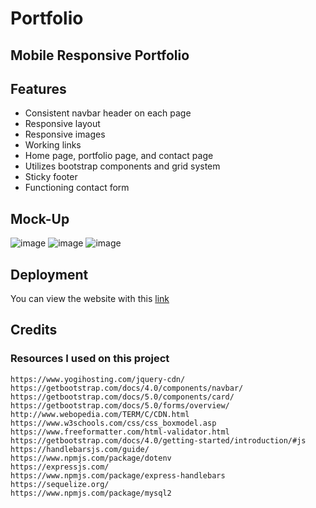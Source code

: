 # Portfolio
## Mobile Responsive Portfolio

## Features

* Consistent navbar header on each page
* Responsive layout
* Responsive images
* Working links
* Home page, portfolio page, and contact page
* Utilizes bootstrap components and grid system
* Sticky footer
* Functioning contact form


## Mock-Up
![image](https://user-images.githubusercontent.com/71532303/107135089-b6795280-68ac-11eb-9dce-9af9c439f0d8.png)
![image](https://user-images.githubusercontent.com/71532303/107135099-cabd4f80-68ac-11eb-88e2-4ea29cc26a64.png)
![image](https://user-images.githubusercontent.com/71532303/113531526-e7f55e00-957d-11eb-88f2-b4e4f9c8fd59.png)

## Deployment
You can view the website with this [link](https://damon1v1.github.io/Portfolio/portfolio.html)

## Credits
### Resources I used on this project
```
https://www.yogihosting.com/jquery-cdn/
https://getbootstrap.com/docs/4.0/components/navbar/
https://getbootstrap.com/docs/5.0/components/card/
https://getbootstrap.com/docs/5.0/forms/overview/
http://www.webopedia.com/TERM/C/CDN.html
https://www.w3schools.com/css/css_boxmodel.asp
https://www.freeformatter.com/html-validator.html
https://getbootstrap.com/docs/4.0/getting-started/introduction/#js
https://handlebarsjs.com/guide/
https://www.npmjs.com/package/dotenv
https://expressjs.com/
https://www.npmjs.com/package/express-handlebars
https://sequelize.org/
https://www.npmjs.com/package/mysql2
```
